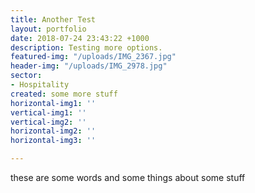 ```yaml
---
title: Another Test
layout: portfolio
date: 2018-07-24 23:43:22 +1000
description: Testing more options.
featured-img: "/uploads/IMG_2367.jpg"
header-img: "/uploads/IMG_2978.jpg"
sector:
- Hospitality
created: some more stuff
horizontal-img1: ''
vertical-img1: ''
vertical-img2: ''
horizontal-img2: ''
horizontal-img3: ''

---
```

these are some words and some things about some stuff